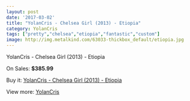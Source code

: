 ```yaml
---
layout: post
date: '2017-03-02'
title: "YolanCris - Chelsea Girl (2013) - Etiopia"
category: YolanCris
tags: ["pretty","chelsea","etiopia","fantastic","custom"]
image: http://img.metalkind.com/63033-thickbox_default/etiopia.jpg
---
```

YolanCris - Chelsea Girl (2013) - Etiopia

On Sales: **$385.99**
<a href="https://www.metalkind.com/en/yolancris/7962-etiopia.html"><amp-img layout="responsive" width="600" height="600" src="//img.metalkind.com/63033-thickbox_default/etiopia.jpg" alt="YolanCris - Chelsea Girl (2013) - Etiopia 0" /></a>
<a href="https://www.metalkind.com/en/yolancris/7962-etiopia.html"><amp-img layout="responsive" width="600" height="600" src="//img.metalkind.com/63034-thickbox_default/etiopia.jpg" alt="YolanCris - Chelsea Girl (2013) - Etiopia 1" /></a>
<a href="https://www.metalkind.com/en/yolancris/7962-etiopia.html"><amp-img layout="responsive" width="600" height="600" src="//img.metalkind.com/63035-thickbox_default/etiopia.jpg" alt="YolanCris - Chelsea Girl (2013) - Etiopia 2" /></a>

Buy it: [YolanCris - Chelsea Girl (2013) - Etiopia](https://www.metalkind.com/en/yolancris/7962-etiopia.html "YolanCris - Chelsea Girl (2013) - Etiopia")

View more: [YolanCris](https://www.metalkind.com/en/204-yolancris "YolanCris")